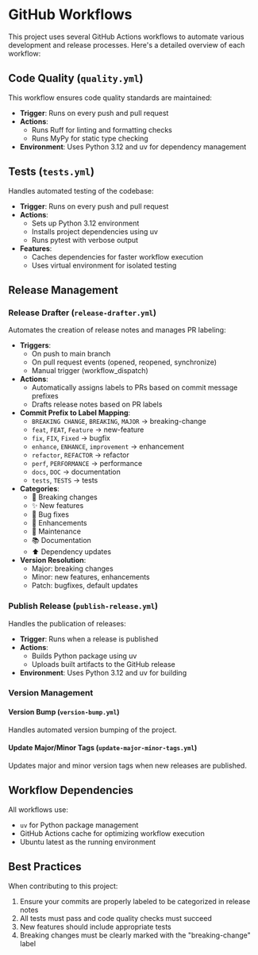 # GitHub Workflows

This project uses several GitHub Actions workflows to automate various development and release processes. Here's a detailed overview of each workflow:

## Code Quality (`quality.yml`)

This workflow ensures code quality standards are maintained:

- **Trigger**: Runs on every push and pull request
- **Actions**:
  - Runs Ruff for linting and formatting checks
  - Runs MyPy for static type checking
- **Environment**: Uses Python 3.12 and uv for dependency management

## Tests (`tests.yml`)

Handles automated testing of the codebase:

- **Trigger**: Runs on every push and pull request
- **Actions**:
  - Sets up Python 3.12 environment
  - Installs project dependencies using uv
  - Runs pytest with verbose output
- **Features**:
  - Caches dependencies for faster workflow execution
  - Uses virtual environment for isolated testing

## Release Management

### Release Drafter (`release-drafter.yml`)

Automates the creation of release notes and manages PR labeling:

- **Triggers**:
  - On push to main branch
  - On pull request events (opened, reopened, synchronize)
  - Manual trigger (workflow_dispatch)
- **Actions**:
  - Automatically assigns labels to PRs based on commit message prefixes
  - Drafts release notes based on PR labels
- **Commit Prefix to Label Mapping**:
  - `BREAKING CHANGE`, `BREAKING`, `MAJOR` → breaking-change
  - `feat`, `FEAT`, `Feature` → new-feature
  - `fix`, `FIX`, `Fixed` → bugfix
  - `enhance`, `ENHANCE`, `improvement` → enhancement
  - `refactor`, `REFACTOR` → refactor
  - `perf`, `PERFORMANCE` → performance
  - `docs`, `DOC` → documentation
  - `tests`, `TESTS` → tests
- **Categories**:
  - 🚨 Breaking changes
  - ✨ New features
  - 🐛 Bug fixes
  - 🚀 Enhancements
  - 🧰 Maintenance
  - 📚 Documentation
  - ⬆️ Dependency updates
- **Version Resolution**:
  - Major: breaking changes
  - Minor: new features, enhancements
  - Patch: bugfixes, default updates

### Publish Release (`publish-release.yml`)

Handles the publication of releases:

- **Trigger**: Runs when a release is published
- **Actions**:
  - Builds Python package using uv
  - Uploads built artifacts to the GitHub release
- **Environment**: Uses Python 3.12 and uv for building

### Version Management

#### Version Bump (`version-bump.yml`)

Handles automated version bumping of the project.

#### Update Major/Minor Tags (`update-major-minor-tags.yml`)

Updates major and minor version tags when new releases are published.

## Workflow Dependencies

All workflows use:

- `uv` for Python package management
- GitHub Actions cache for optimizing workflow execution
- Ubuntu latest as the running environment

## Best Practices

When contributing to this project:

1. Ensure your commits are properly labeled to be categorized in release notes
2. All tests must pass and code quality checks must succeed
3. New features should include appropriate tests
4. Breaking changes must be clearly marked with the "breaking-change" label
